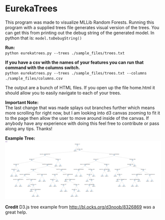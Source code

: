 EurekaTrees
==============

This program was made to visualize MLLib Random Forests. Running this program with a supplied trees file generates 
visual version of the trees. You can get this from printing out the debug string of the generated model. In python that is:
`model.toDebugString()`

**Run:**<br>
`python eurekatrees.py --trees ./sample_files/trees.txt`

**If you have a csv with the names of your features you can run that command with the columns switch.**<br>
`python eurekatrees.py --trees ./sample_files/trees.txt --columns ./sample_files/columns.csv`

The output are a bunch of HTML files. If you open up the file home.html it should allow you to easily 
navigate to each of your trees.

**Important Note:**<br>
The last change that was made splays out branches further which means more scrolling for right now, but I am looking into d3 canvas zooming to fit it to the page then allow the user to move around inside of the canvas. If anybody have any experience with doing this feel free to contribute or pass along any tips. Thanks!

**Example Tree:**
![Example Tree](ExampleTree.png)

**Credit**
D3.js tree example from http://bl.ocks.org/d3noob/8326869 was a great help.
